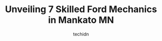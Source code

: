 ---
layout: ampstory
image: https://images.unsplash.com/photo-1619843810550-d7ba538ea44f?ixlib=rb-4.0.3&ixid=MnwxMjA3fDB8MHxwaG90by1wYWdlfHx8fGVufDB8fHx8&auto=format&fit=crop&w=640&h=853&q=80
author: techidn
featured: false
description: Looking for reliable and skilled Ford Mechanic in Mankato MN, USA? Your search ends here with the 7 best Ford Mechanic in town. With their expertise and commitment to delivering exceptional 
title: Unveiling 7 Skilled Ford Mechanics in Mankato MN
cover:
   title: Unveiling 7 Skilled Ford Mechanics in Mankato MN
   subtitle: Rickpate
   background: https://images.unsplash.com/photo-1619843810550-d7ba538ea44f?ixlib=rb-4.0.3&ixid=MnwxMjA3fDB8MHxwaG90by1wYWdlfHx8fGVufDB8fHx8&auto=format&fit=crop&w=640&h=853&q=80

pages: 
 - layout: thirds
   top: <h1>#1 Express Auto Service & Repair</h1>
   bottom: "<p>BEWARE!!!Do not get me wrong I think that all of the workers are incredibly kind and very quick at their jobs. However, they maybe choose quickness over efficiency.I rece</p>"
   background: https://www.knot35.com/toplist/wp-content/uploads/2023/06/best-ford-mechanic-1-in-mankato-mn-1685840785.jpeg
   backgroundblur: true
 - layout: thirds
   top: <h1>#2 TGK Automotive of Mankato</h1>
   bottom: "<p>1771 Bassett Dr, Mankato, MN 56001, United States</p>"
   background: https://www.knot35.com/toplist/wp-content/uploads/2023/06/best-ford-mechanic-2-in-mankato-mn-1685840786.jpeg
   cta:
      link: https://www.knot35.com/toplist/unveiling-7-skilled-ford-mechanics-in-mankato-mn/
      text: Unveiling 7 Skilled Ford Mechanics in Mankato MN
 - layout: thirds
   top: <h1>#3 Autotronics</h1>
   bottom: "<p>927 N Riverfront Dr, Mankato, MN 56001, United States</p>"
   background: https://www.knot35.com/toplist/wp-content/uploads/2023/06/best-ford-mechanic-3-in-mankato-mn-1685840786.jpeg
   cta:
      link: https://www.knot35.com/toplist/unveiling-7-skilled-ford-mechanics-in-mankato-mn/
      text: Unveiling 7 Skilled Ford Mechanics in Mankato MN
 - layout: thirds
   top: <h1>#4 Fromms Auto, Brake Service & Rental Cars</h1>
   bottom: "<p>1915 Madison Ave, Mankato, MN 56001, United States</p>"
   background: https://images.unsplash.com/photo-1618005182384-a83a8bd57fbe?ixlib=rb-4.0.3&ixid=MnwxMjA3fDB8MHxwaG90by1wYWdlfHx8fGVufDB8fHx8&auto=format&fit=crop&w=640&h=853&q=80
   cta:
      link: https://www.knot35.com/toplist/unveiling-7-skilled-ford-mechanics-in-mankato-mn/
      text: Unveiling 7 Skilled Ford Mechanics in Mankato MN
 - layout: thirds
   top: <h1>#5 Deans Northtown Auto</h1>
   bottom: "<p>1901 Lee Blvd, North Mankato, MN 56003, United States</p>"
   background: https://images.unsplash.com/photo-1553949345-eb786bb3f7ba?ixlib=rb-4.0.3&ixid=MnwxMjA3fDB8MHxwaG90by1wYWdlfHx8fGVufDB8fHx8&auto=format&fit=crop&w=640&h=853&q=80
   cta:
      link: https://www.knot35.com/toplist/unveiling-7-skilled-ford-mechanics-in-mankato-mn/
      text: Unveiling 7 Skilled Ford Mechanics in Mankato MN
 - layout: thirds
   top: <h1>#6 Rock Street Auto</h1>
   bottom: "<p>117 E Rock St, Mankato, MN 56001, United States</p>"
   background: https://images.unsplash.com/photo-1608501821300-4f99e58bba77?ixlib=rb-4.0.3&ixid=MnwxMjA3fDB8MHxwaG90by1wYWdlfHx8fGVufDB8fHx8&auto=format&fit=crop&w=640&h=853&q=80
   cta:
      link: https://www.knot35.com/toplist/unveiling-7-skilled-ford-mechanics-in-mankato-mn/
      text: Unveiling 7 Skilled Ford Mechanics in Mankato MN
 - layout: thirds
   top: <h1>#7 Rons Auto Repair of Mankato</h1>
   bottom: "<p>22695 589th Ave, Mankato, MN 56001, United States</p>"
   background: https://images.unsplash.com/photo-1561679660-d00ee1e0dc8e?ixlib=rb-4.0.3&ixid=MnwxMjA3fDB8MHxwaG90by1wYWdlfHx8fGVufDB8fHx8&auto=format&fit=crop&w=640&h=853&q=80
   cta:
      link: https://www.knot35.com/toplist/unveiling-7-skilled-ford-mechanics-in-mankato-mn/
      text: Unveiling 7 Skilled Ford Mechanics in Mankato MN
 - layout: thirds
   middle: Continue reading...
   background: https://images.unsplash.com/photo-1536745287225-21d689278fd1?ixlib=rb-4.0.3&ixid=MnwxMjA3fDB8MHxwaG90by1wYWdlfHx8fGVufDB8fHx8&auto=format&fit=crop&w=640&h=853&q=80
   cta:
      link: https://www.knot35.com/toplist/unveiling-7-skilled-ford-mechanics-in-mankato-mn/
      text: Unveiling 7 Skilled Ford Mechanics in Mankato MN
      
---
